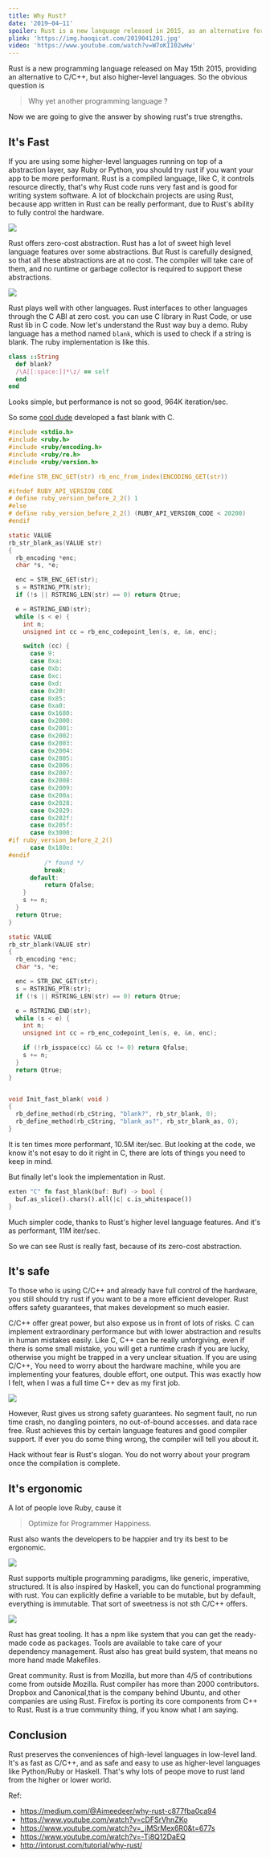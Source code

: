 ```yaml
---
title: Why Rust?
date: '2019–04–11'
spoiler: Rust is a new language released in 2015, as an alternative for C/C++, or other higher-level languages. Why yet another programming language? Let's explore its strengths now.
plink: 'https://img.haoqicat.com/2019041201.jpg'
video: 'https://www.youtube.com/watch?v=W7oKII02wHw'
---
```


Rust is a new programming language released on May 15th 2015, providing an alternative to C/C++, but also higher-level languages. So the obvious question is

> Why yet another programming language ?

Now we are going to give the answer by showing rust's true strengths.

## It's Fast

If you are using some higher-level languages running on top of a abstraction layer, say Ruby or Python, you should try rust if you want your app to be more performant.
Rust is a compiled language, like C, it controls resource directly, that's why Rust code runs very fast and is good for writing system software. A lot of blockchain projects are using Rust, because app written in Rust can be really performant, due to Rust's ability to fully control the hardware.

![](https://img.haoqicat.com/2019041203.jpg)

Rust offers zero-cost abstraction. Rust has a lot of sweet high level language features over some abstractions. But Rust is carefully designed, so that all these abstractions are at no cost. The compiler will take care of them, and no runtime or garbage collector is required to support these abstractions.

![](https://img.haoqicat.com/2019041204.jpg)

Rust plays well with other languages. Rust interfaces to other languages through the C ABI at zero cost. you can use C library in Rust Code, or use Rust lib in C code.
Now let's understand the Rust way buy a demo. Ruby language has a method named `blank`, which is used to check if a string is blank. The ruby implementation is like this.

```ruby
class ::String
  def blank?
  /\A[[:space:]]*\z/ == self
  end
end
```

Looks simple, but performance is not so good, 964K iteration/sec.

So some [cool dude](https://github.com/SamSaffron/fast_blank) developed a fast blank with C.

```c
#include <stdio.h>
#include <ruby.h>
#include <ruby/encoding.h>
#include <ruby/re.h>
#include <ruby/version.h>

#define STR_ENC_GET(str) rb_enc_from_index(ENCODING_GET(str))

#ifndef RUBY_API_VERSION_CODE
# define ruby_version_before_2_2() 1
#else
# define ruby_version_before_2_2() (RUBY_API_VERSION_CODE < 20200)
#endif

static VALUE
rb_str_blank_as(VALUE str)
{
  rb_encoding *enc;
  char *s, *e;

  enc = STR_ENC_GET(str);
  s = RSTRING_PTR(str);
  if (!s || RSTRING_LEN(str) == 0) return Qtrue;

  e = RSTRING_END(str);
  while (s < e) {
    int n;
    unsigned int cc = rb_enc_codepoint_len(s, e, &n, enc);

    switch (cc) {
      case 9:
      case 0xa:
      case 0xb:
      case 0xc:
      case 0xd:
      case 0x20:
      case 0x85:
      case 0xa0:
      case 0x1680:
      case 0x2000:
      case 0x2001:
      case 0x2002:
      case 0x2003:
      case 0x2004:
      case 0x2005:
      case 0x2006:
      case 0x2007:
      case 0x2008:
      case 0x2009:
      case 0x200a:
      case 0x2028:
      case 0x2029:
      case 0x202f:
      case 0x205f:
      case 0x3000:
#if ruby_version_before_2_2()
      case 0x180e:
#endif
          /* found */
          break;
      default:
          return Qfalse;
    }
    s += n;
  }
  return Qtrue;
}

static VALUE
rb_str_blank(VALUE str)
{
  rb_encoding *enc;
  char *s, *e;

  enc = STR_ENC_GET(str);
  s = RSTRING_PTR(str);
  if (!s || RSTRING_LEN(str) == 0) return Qtrue;

  e = RSTRING_END(str);
  while (s < e) {
    int n;
    unsigned int cc = rb_enc_codepoint_len(s, e, &n, enc);

    if (!rb_isspace(cc) && cc != 0) return Qfalse;
    s += n;
  }
  return Qtrue;
}


void Init_fast_blank( void )
{
  rb_define_method(rb_cString, "blank?", rb_str_blank, 0);
  rb_define_method(rb_cString, "blank_as?", rb_str_blank_as, 0);
}
```

It is ten times more performant, 10.5M iter/sec. But looking at the code, we know it's not esay to do it right in C, there are lots of things you need to keep in mind.

But finally let's look the implementation in Rust.

```rust
exten "C" fn fast_blank(buf: Buf) -> bool {
  buf.as_slice().chars().all(|c| c.is_whitespace())
}
```

Much simpler code, thanks to Rust's higher level language features. And it's as performant, 11M iter/sec.

So we can see Rust is really fast, because of its zero-cost abstraction.

## It's safe

To those who is using C/C++ and already have full control of the hardware, you still should try rust if you want to be a more efficient developer. Rust offers safety guarantees, that makes development so much easier.

C/C++ offer great power, but also expose us in front of lots of risks. C can implement extraordinary performance but with lower abstraction and results in human mistakes easily. Like C, C++ can be really unforgiving, even if there is some small mistake, you will get a runtime crash if you are lucky, otherwise you might be trapped in a very unclear situation. If you are using C/C++, You need to worry about the hardware machine, while you are implementing your features, double effort, one output. This was exactly how I felt, when I was a full time C++ dev as my first job.

![](https://img.haoqicat.com/2019041205.jpg)

However, Rust gives us strong safety guarantees. No segment fault, no run time crash, no dangling pointers, no out-of-bound accesses. and data race free. Rust achieves this by certain language features and good compiler support. If ever you do some thing wrong, the compiler will tell you about it.

Hack without fear is Rust's slogan. You do not worry about your program once the compilation is complete.

## It's ergonomic

A lot of people love Ruby, cause it

>Optimize for Programmer Happiness.

Rust also wants the developers to be happier and try its best to be ergonomic.

![](https://img.haoqicat.com/2019041206.jpg)

Rust supports multiple programming paradigms, like generic, imperative, structured. It is also inspired by Haskell, you can do functional programming with rust. You can explicitly define a variable to be mutable, but by default, everything is immutable. That sort of sweetness is not sth C/C++ offers.

![](https://img.haoqicat.com/2019041207.jpg)

Rust has great tooling. It has a npm like system that you can get the ready-made code as packages. Tools are available to take care of your dependency management. Rust also has great build system, that means no more hand made Makefiles.

Great community. Rust is from Mozilla, but more than 4/5 of contributions come from outside Mozilla. Rust compiler has more than 2000 contributors. Dropbox and Canonical,that is the company behind Ubuntu, and other companies are using Rust. Firefox is porting its core components from C++ to Rust. Rust is a true community thing, if you know what I am saying.

## Conclusion

Rust preserves the conveniences of high-level languages in low-level land. It's as fast as C/C++, and as safe and easy to use as higher-level languages like Python/Ruby or Haskell. That's why lots of peope move to rust land from the higher or lower world.

Ref:
- https://medium.com/@Aimeedeer/why-rust-c877fba0ca94
- https://www.youtube.com/watch?v=cDFSrVhnZKo
- https://www.youtube.com/watch?v=_jMSrMex6R0&t=677s
- https://www.youtube.com/watch?v=-Tj8Q12DaEQ
- http://intorust.com/tutorial/why-rust/
